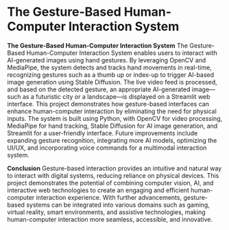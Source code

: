# The Gesture-Based Human-Computer Interaction System
**The Gesture-Based Human-Computer Interaction System**
The Gesture-Based Human-Computer Interaction System enables users to interact with AI-generated images using hand gestures. By leveraging OpenCV and MediaPipe, the system detects and tracks hand movements in real-time, recognizing gestures such as a thumb
up or index-up to trigger AI-based image generation using Stable Diffusion. The live video feed is processed, and based on the detected gesture, an appropriate AI-generated image—such as a futuristic city or a landscape—is displayed on a Streamlit web
interface. This project demonstrates how gesture-based interfaces can enhance human-computer interaction by eliminating the need for physical inputs. The system is built using Python, with OpenCV for video processing, MediaPipe for hand tracking, Stable Diffusion for AI image generation, and Streamlit for a user-friendly interface. Future improvements include expanding gesture recognition, integrating more AI models, optimizing the UI/UX, and incorporating voice commands for a multimodal interaction system.

**Conclusion**
Gesture-based interaction provides an intuitive and natural way to interact with digital systems, reducing reliance on physical devices. This project demonstrates the potential of combining computer vision, AI, and interactive web technologies to create an engaging and efficient human-computer interaction experience. With further advancements, gesture-based systems can be integrated into various domains such as gaming, virtual reality, smart environments, and assistive technologies, making human-computer interaction more seamless, accessible, and innovative.
